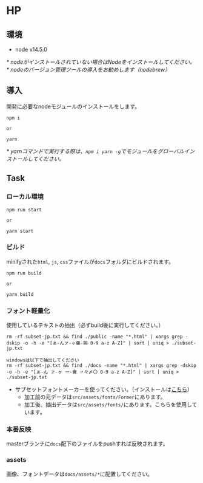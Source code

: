 # HP

## 環境
- node v14.5.0

_* nodeがインストールされていない場合はNodeをインストールしてください。_  
_* nodeのバージョン管理ツールの導入をお勧めします（nodebrew）_

## 導入
開発に必要なnodeモジュールのインストールをします。
```
npm i

or

yarn
```

_* yarnコマンドで実行する際は、`npm i yarn -g`でモジュールをグローバルインストールしてください。_

## Task
### ローカル環境
```
npm run start

or

yarn start
```

### ビルド
minifyされた`html`, `js`, `css`ファイルが`docs`フォルダにビルドされます。
```
npm run build

or

yarn build
```

### フォント軽量化
使用しているテキストの抽出（必ずbuild後に実行してください。）
```
rm -rf subset-jp.txt && find ./public -name "*.html" | xargs grep -dskip -o -h -e "[ぁ-んァ-ヶ亜-熙 0-9 a-z A-Z]" | sort | uniq > ./subset-jp.txt

windowsは以下で抽出してください
rm -rf subset-jp.txt && find ./docs -name "*.html" | xargs grep -dskip -o -h -e "[ぁ-ん ァ-ヶ 一-龠 〃々〆〇 0-9 a-z A-Z]" | sort | uniq > ./subset-jp.txt

```
  - サブセットフォントメーカーを使ってください。（インストールは[こちら](https://opentype.jp/subsetfontmk.htm)）
    - 加工前の元データは`src/assets/fonts/Former`にあります。
    - 加工後、抽出データは`src/assets/fonts/`にあります。こちらを使用しています。

### 本番反映
masterブランチに`docs`配下のファイルをpushすれば反映されます。

### assets
画像、フォントデータは`docs/assets/*`に配置してください。
